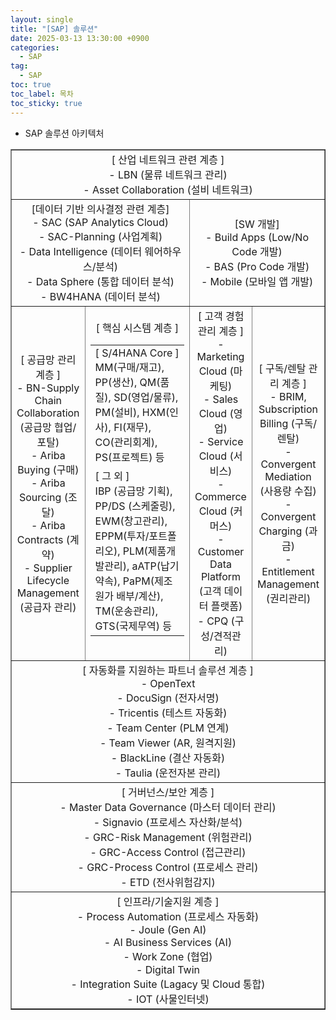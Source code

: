 ```yaml
---
layout: single
title: "[SAP] 솔루션"
date: 2025-03-13 13:30:00 +0900
categories: 
  - SAP
tag: 
  - SAP
toc: true
toc_label: 목차
toc_sticky: true
---
```


* SAP 솔루션 아키텍처 

<table border="1" style="width: 100%; border-collapse: collapse; text-align: center;">
    <tr>
        <td colspan="4">[ 산업 네트워크 관련 계층 ]
            <br>- LBN (물류 네트워크 관리)
            <br>- Asset Collaboration (설비 네트워크)
        </td>
    </tr>
    <tr>
        <td colspan="2">[데이터 기반 의사결정 관련 계층]
            <br>- SAC (SAP Analytics Cloud)
            <br>- SAC-Planning (사업계획)
            <br>- Data Intelligence (데이터 웨어하우스/분석)
            <br>- Data Sphere (통합 데이터 분석)
            <br>- BW4HANA (데이터 분석)
        </td>
        <td colspan="2">[SW 개발]
            <br>- Build Apps (Low/No Code 개발)
            <br>- BAS (Pro Code 개발)
            <br>- Mobile (모바일 앱 개발)
        </td>
    </tr>
    <tr>
        <td>[ 공급망 관리 계층 ]
            <br>- BN-Supply Chain Collaboration (공급망 협업/포탈)
            <br>- Ariba Buying (구매)
            <br>- Ariba Sourcing (조달)
            <br>- Ariba Contracts (계약)
            <br>- Supplier Lifecycle Management (공급자 관리)
        </td>
        <td style="width: 50%;">[ 핵심 시스템 계층 ]
            <table>
                <tr>
                    <td>[ S/4HANA Core ]
                        <br>MM(구매/재고), PP(생산), QM(품질), SD(영업/물류), PM(설비), HXM(인사), FI(재무), CO(관리회계), PS(프로젝트) 등
                    </td>
                </tr>
                <tr>
                    <td>[ 그 외 ]
                        <br>IBP (공급망 기획), PP/DS (스케줄링), EWM(창고관리), EPPM(투자/포트폴리오), PLM(제품개발관리), aATP(납기약속), PaPM(제조원가 배부/계산), TM(운송관리), GTS(국제무역) 등
                    </td>
                </tr>
            </table>
        </td>
        <td>[ 고객 경험 관리 계층 ]
            <br>- Marketing Cloud (마케팅)
            <br>- Sales Cloud (영업)
            <br>- Service Cloud (서비스)
            <br>- Commerce Cloud (커머스)
            <br>- Customer Data Platform (고객 데이터 플랫폼)
            <br>- CPQ (구성/견적관리)
        </td>
        <td>[ 구독/렌탈 관리 계층 ]
            <br>- BRIM, Subscription Billing (구독/렌탈)
            <br>- Convergent Mediation (사용량 수집)
            <br>- Convergent Charging (과금)
            <br>- Entitlement Management (권리관리)
        </td>
    </tr>
    <tr>
        <td colspan="4">[ 자동화를 지원하는 파트너 솔루션 계층 ]
            <br>- OpenText
            <br>- DocuSign (전자서명)
            <br>- Tricentis (테스트 자동화)
            <br>- Team Center (PLM 연계)
            <br>- Team Viewer (AR, 원격지원)
            <br>- BlackLine (결산 자동화)
            <br>- Taulia (운전자본 관리)
        </td>
    </tr>
    <tr>
        <td colspan="4">[ 거버넌스/보안 계층 ]
            <br>- Master Data Governance (마스터 데이터 관리)
            <br>- Signavio (프로세스 자산화/분석)
            <br>- GRC-Risk Management (위험관리)
            <br>- GRC-Access Control (접근관리)
            <br>- GRC-Process Control (프로세스 관리)
            <br>- ETD (전사위험감지)
        </td>
    </tr>
    <tr>
        <td colspan="4">[ 인프라/기술지원 계층 ]
            <br>- Process Automation (프로세스 자동화)
            <br>- Joule (Gen AI)
            <br>- AI Business Services (AI)
            <br>- Work Zone (협업)
            <br>- Digital Twin
            <br>- Integration Suite (Lagacy 및 Cloud 통합)
            <br>- IOT (사물인터넷)
        </td>
    </tr>
</table>